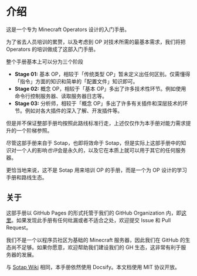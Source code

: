 # 介绍

这是一个专为 Minecraft Operators 设计的入门手册。

为了省去人员培训的累赘，以及考虑到 OP 对技术所需的最基本需求，我们将把 Operators 的培训做成了这部入门手册。

整个手册基本上可以分为三个阶段

- **Stage 01:** 基本 OP，相较于「传统类型 OP」暂未定义出任何区别。仅需懂得「指令」方面的知识和简单的「配置文件」知识即可。
- **Stage 02:** 概念 OP，相较于「基本 OP」多出了许多技术性环节。例如使用命令行控制服务器、读取服务器日志等。
- **Stage 03:** 分析师，相较于「概念 OP」多出了许多有关插件和深层技术的环节。例如对各大插件的深入了解、开发插件等。

但是并不保证整部手册均按照此路线标准行走，上述仅仅作为本手册对能力需求提升的一个阶梯参照。

尽管这部手册来自于 Sotap，也即将效命于 Sotap，但是实际上这部手册中的知识对一个人的影响*也许*会是永久的，以及它在本质上就可以用于其它的任何服务器。

更恰当地来说，这不是 Sotap 用来培训 OP 的手册，而是一个为 OP 设计的学习手册和路线生态。

## 关于

这部手册以 GitHub Pages 的形式托管于我们的 GitHub Organization 内，即[这里](//github.com/sotapmc/OPTutorial)。如果发现此手册有任何纰漏或者不适合之处，欢迎提交 Issue 和 Pull Request。

我们不是一个以程序员社区为基础的 Minecraft 服务器，因此我们在 GitHub 的生态尚不足够。如果你愿意，欢迎帮助我们建设我们的 GH 生态，这非常有利于服务器的发展。

与 [Sotap Wiki](//wiki.sotap.org) 相同，本手册依然使用 Docsify。本文档使用 MIT 协议开放。